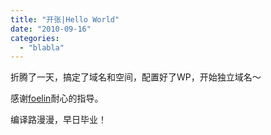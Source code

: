 ```yaml
---
title: "开张|Hello World"
date: "2010-09-16"
categories: 
  - "blabla"
---
```


折腾了一天，搞定了域名和空间，配置好了WP，开始独立域名～

感谢[foelin](http://foelin.com)耐心的指导。

编译路漫漫，早日毕业！
